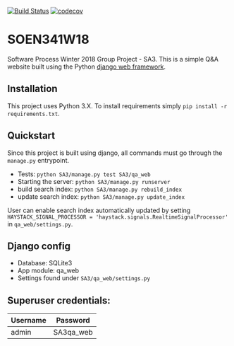 [![Build Status](https://travis-ci.org/Lercerss/SOEN341W18.svg?branch=master)](https://travis-ci.org/Lercerss/SOEN341W18)
[![codecov](https://codecov.io/gh/Lercerss/SOEN341W18/branch/master/graph/badge.svg)](https://codecov.io/gh/Lercerss/SOEN341W18)
# SOEN341W18
Software Process Winter 2018 Group Project - SA3.
This is a simple Q&A website built using the Python [django web framework](djangoproject.com).

## Installation
This project uses Python 3.X. To install requirements simply `pip install -r requirements.txt`.

## Quickstart
Since this project is built using django, all commands must go through the `manage.py` entrypoint.
  - Tests: `python SA3/manage.py test SA3/qa_web`
  - Starting the server: `python SA3/manage.py runserver`
  - build search index: `python SA3/manage.py rebuild_index`
  - update search index: `python SA3/manage.py update_index`

User can enable search index automatically updated by setting `HAYSTACK_SIGNAL_PROCESSOR = 'haystack.signals.RealtimeSignalProcessor'` in `qa_web/settings.py`.  

## Django config
  - Database: SQLite3
  - App module: qa_web
  - Settings found under `SA3/qa_web/settings.py`

## Superuser credentials:

Username|Password
--------|---------
admin   |SA3qa_web
